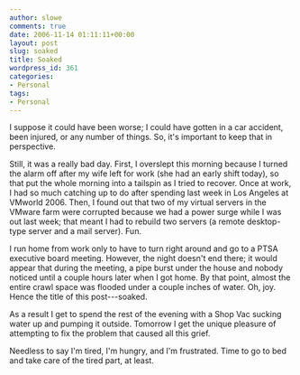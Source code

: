 ```yaml
---
author: slowe
comments: true
date: 2006-11-14 01:11:11+00:00
layout: post
slug: soaked
title: Soaked
wordpress_id: 361
categories:
- Personal
tags:
- Personal
---
```


I suppose it could have been worse; I could have gotten in a car accident, been injured, or any number of things. So, it's important to keep that in perspective.

Still, it was a really bad day. First, I overslept this morning because I turned the alarm off after my wife left for work (she had an early shift today), so that put the whole morning into a tailspin as I tried to recover. Once at work, I had so much catching up to do after spending last week in Los Angeles at VMworld 2006. Then, I found out that two of my virtual servers in the VMware farm were corrupted because we had a power surge while I was out last week; that meant I had to rebuild two servers (a remote desktop-type server and a mail server). Fun.

I run home from work only to have to turn right around and go to a PTSA executive board meeting. However, the night doesn't end there; it would appear that during the meeting, a pipe burst under the house and nobody noticed until a couple hours later when I got home. By that point, almost the entire crawl space was flooded under a couple inches of water. Oh, joy. Hence the title of this post---soaked.

As a result I get to spend the rest of the evening with a Shop Vac sucking water up and pumping it outside. Tomorrow I get the unique pleasure of attempting to fix the problem that caused all this grief.

Needless to say I'm tired, I'm hungry, and I'm frustrated. Time to go to bed and take care of the tired part, at least.
